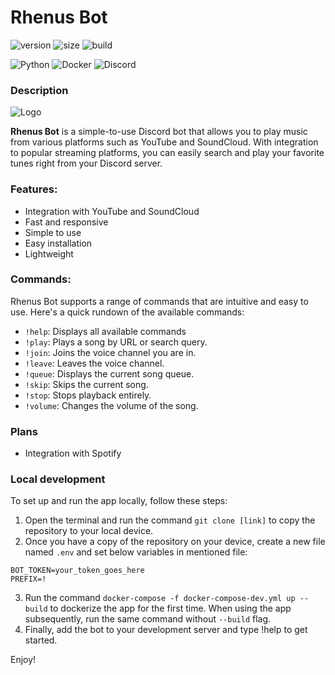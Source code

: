 # Rhenus Bot

![version](https://img.shields.io/github/v/tag/xNykram/MusicBot2?style=flat-square)
![size](https://img.shields.io/docker/image-size/websoftdevs/musicbot?style=flat-square)
![build](https://img.shields.io/github/actions/workflow/status/xNykram/Musicbot2/ci-cd.yml?style=flat-square)

![Python](https://img.shields.io/badge/python-3670A0?style=for-the-badge&logo=python&logoColor=ffdd54)
![Docker](https://img.shields.io/badge/docker-%230db7ed.svg?style=for-the-badge&logo=docker&logoColor=white)
![Discord](https://img.shields.io/badge/Discord-%235865F2.svg?style=for-the-badge&logo=discord&logoColor=white)

### Description

![Logo](https://i.ibb.co/CsV6x4c/240-F-368950850-a-MW6-C9-P5-SV7ud-FGHWgz97fvg-NVsn-Ovpp.jpg)

**Rhenus Bot** is a simple-to-use Discord bot that allows you to play music from various platforms such as YouTube and SoundCloud. With integration to popular streaming platforms, you can easily search and play your favorite tunes right from your Discord server.

### Features:

- Integration with YouTube and SoundCloud
- Fast and responsive
- Simple to use
- Easy installation
- Lightweight

### Commands:

Rhenus Bot supports a range of commands that are intuitive and easy to use. Here's a quick rundown of the available commands:

- `!help`: Displays all available commands
- `!play`: Plays a song by URL or search query.
- `!join`: Joins the voice channel you are in.
- `!leave`: Leaves the voice channel.
- `!queue`: Displays the current song queue.
- `!skip`: Skips the current song.
- `!stop`: Stops playback entirely.
- `!volume`: Changes the volume of the song.

### Plans

- Integration with Spotify

### Local development

To set up and run the app locally, follow these steps:

1. Open the terminal and run the command `git clone [link]` to copy the repository to your local device.
2. Once you have a copy of the repository on your device, create a new file named `.env` and set below variables in mentioned file:

```
BOT_TOKEN=your_token_goes_here
PREFIX=!
```

3. Run the command `docker-compose -f docker-compose-dev.yml up --build` to dockerize the app for the first time. When using the app subsequently, run the same command without `--build` flag.
4. Finally, add the bot to your development server and type !help to get started.

Enjoy!

